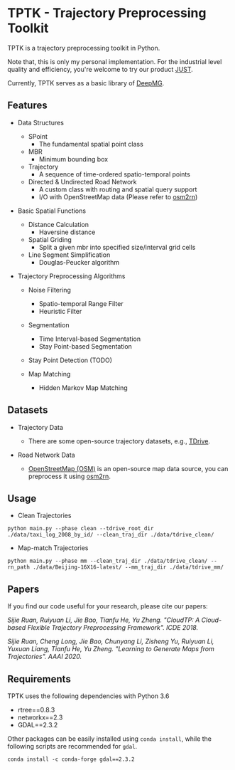 # TPTK - Trajectory Preprocessing Toolkit

TPTK is a trajectory preprocessing toolkit in Python.

Note that, this is only my personal implementation. For the industrial level quality and efficiency, you're welcome to try our product [JUST](http://just.urban-computing.cn/). 

Currently, TPTK serves as a basic library of [DeepMG](https://github.com/sjruan/DeepMG).

## Features

* Data Structures
    * SPoint
        * The fundamental spatial point class
    * MBR
        * Minimum bounding box
    * Trajectory
        * A sequence of time-ordered spatio-temporal points
    * Directed & Undirected Road Network
        * A custom class with routing and spatial query support
        * I/O with OpenStreetMap data (Please refer to [osm2rn](https://github.com/sjruan/osm2rn))

* Basic Spatial Functions
    * Distance Calculation
        * Haversine distance
    * Spatial Griding
        * Split a given mbr into specified size/interval grid cells
    * Line Segment Simplification
        * Douglas-Peucker algorithm
    
* Trajectory Preprocessing Algorithms
    * Noise Filtering
        * Spatio-temporal Range Filter
        * Heuristic Filter
    
    * Segmentation
        * Time Interval-based Segmentation
        * Stay Point-based Segmentation
    
    * Stay Point Detection (TODO)
    
    * Map Matching
        * Hidden Markov Map Matching


## Datasets

* Trajectory Data
    * There are some open-source trajectory datasets, e.g., [TDrive](https://www.microsoft.com/en-us/research/publication/t-drive-trajectory-data-sample/).

* Road Network Data
    * [OpenStreetMap (OSM)](https://www.openstreetmap.org/) is an open-source map data source, you can preprocess it using [osm2rn](https://github.com/sjruan/osm2rn).
        
## Usage

* Clean Trajectories

```
python main.py --phase clean --tdrive_root_dir ./data/taxi_log_2008_by_id/ --clean_traj_dir ./data/tdrive_clean/ 
```

* Map-match Trajectories

```
python main.py --phase mm --clean_traj_dir ./data/tdrive_clean/ --rn_path ./data/Beijing-16X16-latest/ --mm_traj_dir ./data/tdrive_mm/
```

## Papers

If you find our code useful for your research, please cite our papers:

*Sijie Ruan, Ruiyuan Li, Jie Bao, Tianfu He, Yu Zheng. "CloudTP: A Cloud-based Flexible Trajectory Preprocessing Framework". ICDE 2018.*

*Sijie Ruan, Cheng Long, Jie Bao, Chunyang Li, Zisheng Yu, Ruiyuan Li, Yuxuan Liang, Tianfu He, Yu Zheng. "Learning to Generate Maps from Trajectories". AAAI 2020.*

## Requirements

TPTK uses the following dependencies with Python 3.6

* rtree==0.8.3
* networkx==2.3
* GDAL==2.3.2

Other packages can be easily installed using `conda install`, while the following scripts are recommended for `gdal`.

```
conda install -c conda-forge gdal==2.3.2
```
